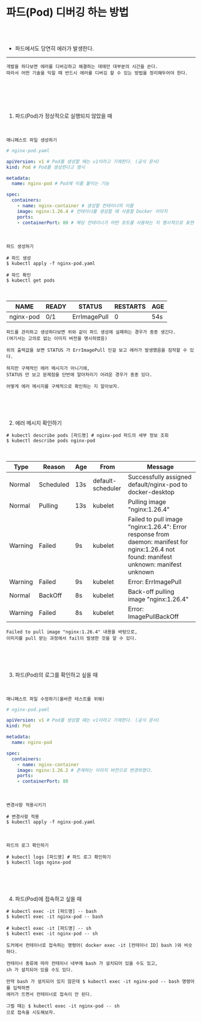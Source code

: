 # 파드(Pod) 디버깅 하는 방법

<br />
<br />

* 파드에서도 당연히 에러가 발생한다.

---

```
개발을 하다보면 에러를 디버깅하고 해결하는 데에만 대부분의 시간을 쓴다.
따라서 어떤 기술을 익힐 때 반드시 에러를 디버깅 할 수 있는 방법을 정리해두어야 한다.
```

<br />
<br />
<br />
<br />


1. 파드(Pod)가 정상적으로 실행되지 않았을 때

<br />

`매니페스트 파일 생성하기`

```yaml
# nginx-pod.yaml

apiVersion: v1 # Pod를 생성할 때는 v1이라고 기재한다. (공식 문서)
kind: Pod # Pod를 생성한다고 명시

metadata:
  name: nginx-pod # Pod에 이름 붙이는 기능

spec:
  containers:
    - name: nginx-container # 생성할 컨테이너의 이름
    image: nginx:1.26.4 # 컨테이너를 생성할 때 사용할 Docker 이미지
    ports:
    - containerPort: 80 # 해당 컨테이너가 어떤 포트를 사용하는 지 명시적으로 표현
```

<br />

`파드 생성하기`

```k8s
# 파드 생성
$ kubectl apply -f nginx-pod.yaml

# 파드 확인
$ kubectl get pods
```

<br />

| NAME         | READY | STATUS         | RESTARTS | AGE  |
|--------------|-------|----------------|----------|------|
| nginx-pod    | 0/1   | ErrImagePull   | 0        | 54s  |

```
파드를 관리하고 생성하다보면 위와 같이 파드 생성에 실패하는 경우가 종종 생긴다.
(여기서는 고의로 없는 이미지 버전을 명시하였음)

위의 출력값을 보면 STATUS 가 ErrImagePull 인걸 보고 에러가 발생했음을 짐작할 수 있다.

하지만 구체적인 에러 메시지가 아니기에,
STATUS 만 보고 문제점을 단번에 알아차리기 어려운 경우가 종종 있다.

어떻게 에러 메시지를 구체적으로 확인하는 지 알아보자.
```

<br />
<br />
<br />

2. 에러 메시지 확인하기

```
# kubectl describe pods [파드명] # nginx-pod 파드의 세부 정보 조회
$ kubectl describe pods nginx-pod
```

<br />

| Type    | Reason      | Age  | From              | Message                                                                 |
|---------|-------------|------|-------------------|-------------------------------------------------------------------------|
| Normal  | Scheduled   | 13s  | default-scheduler | Successfully assigned default/nginx-pod to docker-desktop               |
| Normal  | Pulling     | 13s  | kubelet           | Pulling image "nginx:1.26.4"                                            |
| Warning | Failed      | 9s   | kubelet           | Failed to pull image "nginx:1.26.4": Error response from daemon: manifest for nginx:1.26.4 not found: manifest unknown: manifest unknown |
| Warning | Failed      | 9s   | kubelet           | Error: ErrImagePull                                                    |
| Normal  | BackOff     | 8s   | kubelet           | Back-off pulling image "nginx:1.26.4"                                   |
| Warning | Failed      | 8s   | kubelet           | Error: ImagePullBackOff                                                |

```
Failed to pull image "nginx:1.26.4" 내용을 바탕으로,
이미지를 pull 받는 과정에서 fail이 발생한 것을 알 수 있다.
```

<br />
<br />
<br />

3. 파드(Pod)의 로그를 확인하고 싶을 때

<br />

`매니페스트 파일 수정하기(올바른 테스트를 위해)`

```yaml
# nginx-pod.yaml

apiVersion: v1 # Pod를 생성할 때는 v1이라고 기재한다. (공식 문서)
kind: Pod

metadata:
  name: nginx-pod

spec:
  containers:
    - name: nginx-container
    image: nginx:1.26.2 # 존재하는 이미지 버전으로 변경하였다.
    ports:
    - containerPort: 80
```

<br />

`변경사항 적용시키기`

```
# 변경사항 적용
$ kubectl apply -f nginx-pod.yaml
```

<br />

`파드의 로그 확인하기`

```
# kubectl logs [파드명] # 파드 로그 확인하기
$ kubectl logs nginx-pod
```

<br />
<br />
<br />

4. 파드(Pod)에 접속하고 싶을 때

```
# kubectl exec -it [파드명] -- bash
$ kubectl exec -it nginx-pod -- bash

# kubectl exec -it [파드명] -- sh
$ kubectl exec -it nginx-pod -- sh
```

```
도커에서 컨테이너로 접속하는 명령어( docker exec -it [컨테이너 ID] bash )와 비슷하다.

컨테이너 종류에 따라 컨테이너 내부에 bash 가 설치되어 있을 수도 있고,
sh 가 설치되어 있을 수도 있다.

만약 bash 가 설치되어 있지 않은데 $ kubectl exec -it nginx-pod -- bash 명령어를 입력하면
에러가 뜨면서 컨테이너로 접속이 안 된다.

그럴 때는 $ kubectl exec -it nginx-pod -- sh
으로 접속을 시도해보자.
```

<br />
<br />
<br />
